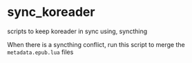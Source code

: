 # sync_koreader
scripts to keep koreader in sync using, syncthing

When there is a syncthing conflict, run this script to merge the `metadata.epub.lua` files
